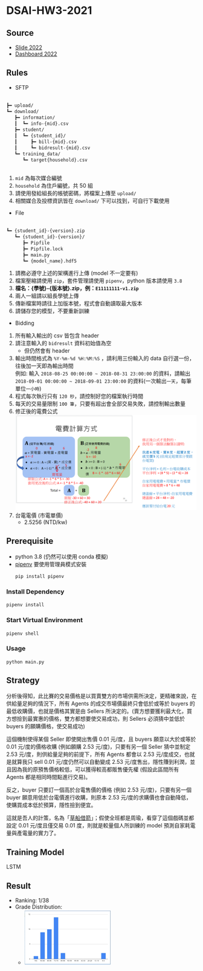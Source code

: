 # DSAI-HW3-2021

## Source

  - [Slide 2022](https://docs.google.com/presentation/d/1ZwXe4xMflCxiDQ7RK6z_LH88r0Dp38sQ/edit#slide=id.p1)
  - [Dashboard 2022](https://docs.google.com/spreadsheets/d/1hqoxG48A159buQ-GuoU7Fo-QrGKYmE1DFgPckJR0dFI/edit#gid=0)

## Rules

- SFTP

```

┣━ upload/
┗━ download/
   ┣━ information/
   ┃  ┗━ info-{mid}.csv
   ┣━ student/
   ┃  ┗━ {student_id}/
   ┃     ┣━ bill-{mid}.csv
   ┃     ┗━ bidresult-{mid}.csv
   ┗━ training_data/
      ┗━ target{household}.csv  
      
```

1. `mid` 為每次媒合編號
2. `household` 為住戶編號，共 50 組
3. 請使用發給組長的帳號密碼，將檔案上傳至 `upload/`
4. 相關媒合及投標資訊皆在 `download/` 下可以找到，可自行下載使用


- File

```

┗━ {student_id}-{version}.zip
   ┗━ {student_id}-{version}/
      ┣━ Pipfile
      ┣━ Pipfile.lock
      ┣━ main.py
      ┗━ {model_name}.hdf5

```

1. 請務必遵守上述的架構進行上傳 (model 不一定要有)
2. 檔案壓縮請使用 `zip`，套件管理請使用 `pipenv`，python 版本請使用 `3.8`
3. **檔名：{學號}-{版本號}.zip，例：`E11111111-v1.zip`**
4. 兩人一組請以組長學號上傳
5. 傳新檔案時請往上加版本號，程式會自動讀取最大版本
6. 請儲存您的模型，不要重新訓練

- Bidding

1. 所有輸入輸出的 csv 皆包含 header
2. 請注意輸入的 `bidresult` 資料初始值為空
   - 但仍然會有 header
3. 輸出時間格式為 `%Y-%m-%d %H:%M:%S` ，請利用三份輸入的 data 自行選一份，往後加一天即為輸出時間  
   例如: 輸入 `2018-08-25 00:00:00 ~ 2018-08-31 23:00:00` 的資料，請輸出 `2018-09-01 00:00:00 ~ 2018-09-01 23:00:00` 的資料(一次輸出`一天`，每筆單位`一小時`)
4. 程式每次執行只有 `120 秒`，請控制好您的檔案執行時間
5. 每天的交易量限制 `100 筆`，只要有超出會全部交易失敗，請控制輸出數量
6. 修正後的電費公式
   ![修正後的電費公式](img/公式修改說明.png)
7. 台電電價 (市電單價)
   - 2.5256 (NTD/kw)

## Prerequisite
- python 3.8 (仍然可以使用 conda 模擬)
- [pipenv](https://pypi.org/project/pipenv/)
   要使用管理員模式安裝
   ```shell 
   pip install pipenv
   ```

### Install Dependency
```shell 
pipenv install
```

### Start Virtual Environment
```shell 
pipenv shell
```

### Usage
```shell 
python main.py
```

## Strategy
分析後得知，此比賽的交易價格是以買賣雙方的市場供需所決定，更精確來說，在供給量足夠的情況下，所有 Agents 的成交市場價最終只會低於或等於 buyers 的最低收購價，也就是價格其實是由 Sellers 所決定的。(賣方想要獲利最大化，買方想撿到最實惠的價格，雙方都想要使交易成功，則 Sellers 必須猜中並低於 buyers 的願購價格，使交易成功)

這個機制使得某個 Seller 即使開出售價 0.01 元/度，且 buyers 願意以大於或等於 0.01 元/度的價格收購 (例如願購 2.53 元/度)，只要有另一個 Seller 猜中並制定 2.53 元/度，則供給量足夠的前提下，所有 Agents 都會以 2.53 元/度成交，也就是就算我只 sell 0.01 元/度仍然可以自動變成 2.53 元/度售出，隱性賺到利潤，並且因為我的原預售價格較低，可以獲得較高都販售優先權 (假設此區間所有 Agents 都是相同時間點進行交易)。

反之，buyer 只要訂一個高於台電售價的價格 (例如 2.53 元/度)，只要有另一個 buyer 願意用低於台電價進行收購，則原本 2.53 元/度的求購價也會自動降低，使購買成本低於預算，隱性撿到便宜。

這就是吾人的計策，名為「[草船借箭](https://youtu.be/XicdpSmxuT0?t=1)」；假使全班都是周瑜，看穿了這個戲碼並都設定 0.01 元/度且僅交易 0.01 度，則就是較量個人所訓練的 model 預測自家耗電量與產電量的實力了。

## Training Model
LSTM

## Result
* Ranking: 1/38
* Grade Distribution:
    * <img src="img/hw3_rank.jpg" height="50%" width="50%">
